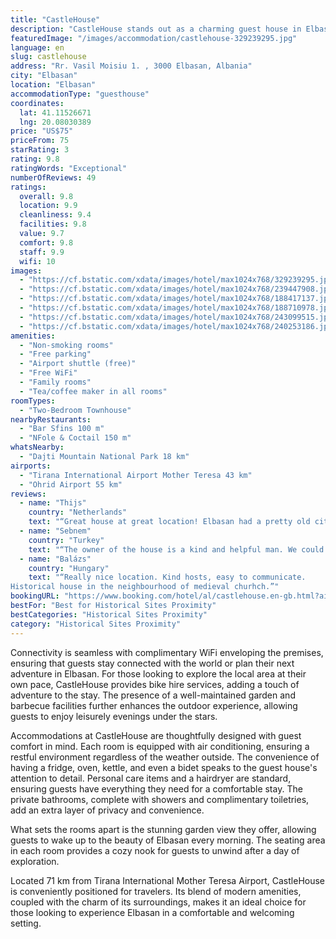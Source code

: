 ```yaml
---
title: "CastleHouse"
description: "CastleHouse stands out as a charming guest house in Elbasan, offering a unique blend of comfort and convenience for travelers seeking an authentic stay."
featuredImage: "/images/accommodation/castlehouse-329239295.jpg"
language: en
slug: castlehouse
address: "Rr. Vasil Moisiu 1. , 3000 Elbasan, Albania"
city: "Elbasan"
location: "Elbasan"
accommodationType: "guesthouse"
coordinates:
  lat: 41.11526671
  lng: 20.08030389
price: "US$75"
priceFrom: 75
starRating: 3
rating: 9.8
ratingWords: "Exceptional"
numberOfReviews: 49
ratings:
  overall: 9.8
  location: 9.9
  cleanliness: 9.4
  facilities: 9.8
  value: 9.7
  comfort: 9.8
  staff: 9.9
  wifi: 10
images:
  - "https://cf.bstatic.com/xdata/images/hotel/max1024x768/329239295.jpg?k=11ee0a37023a386c802d1ca0bc5def5111951375be21d5a1f680f35a013717e8&o=&hp=1"
  - "https://cf.bstatic.com/xdata/images/hotel/max1024x768/239447908.jpg?k=b278c9d409eabfbca9046095e7f648debc60b0d7e5d5b4ea17c0b802fc85cd65&o=&hp=1"
  - "https://cf.bstatic.com/xdata/images/hotel/max1024x768/188417137.jpg?k=28a85163bfe9621e67251eb9d7fdcec1074bf69a11f55b89a50f6596a23cb655&o=&hp=1"
  - "https://cf.bstatic.com/xdata/images/hotel/max1024x768/188710978.jpg?k=d95b237b5f551f38d3258515f77d800f144d42dbbec658bcc3cf5dc56052f198&o=&hp=1"
  - "https://cf.bstatic.com/xdata/images/hotel/max1024x768/243099515.jpg?k=df019707ade9fceda7b4d7ddf6c75035af7f17455d1895dafb2c73cb5939b34a&o=&hp=1"
  - "https://cf.bstatic.com/xdata/images/hotel/max1024x768/240253186.jpg?k=b0d354d5c6dbfa0a814aa618f32acc3a28da013e07466d28ba9f359cec1ce754&o=&hp=1"
amenities:
  - "Non-smoking rooms"
  - "Free parking"
  - "Airport shuttle (free)"
  - "Free WiFi"
  - "Family rooms"
  - "Tea/coffee maker in all rooms"
roomTypes:
  - "Two-Bedroom Townhouse"
nearbyRestaurants:
  - "Bar Sfins 100 m"
  - "NFole & Coctail 150 m"
whatsNearby:
  - "Dajti Mountain National Park 18 km"
airports:
  - "Tirana International Airport Mother Teresa 43 km"
  - "Ohrid Airport 55 km"
reviews:
  - name: "Thijs"
    country: "Netherlands"
    text: "“Great house at great location! Elbasan had a pretty old city centre without a lot of tourism. The house is located in the historic centre and the host is a friendly guy.”"
  - name: "Sebnem"
    country: "Turkey"
    text: "“The owner of the house is a kind and helpful man. We could reach him at any time. Location of the house is good. It is in the middle of Castle area. There are two parking places which are very close and 2 Euros per day. The house is a 2 flat...”"
  - name: "Balázs"
    country: "Hungary"
    text: "“Really nice location. Kind hosts, easy to communicate.
Historical house in the neighbourhood of medieval churhch.”"
bookingURL: "https://www.booking.com/hotel/al/castlehouse.en-gb.html?aid=8035640"
bestFor: "Best for Historical Sites Proximity"
bestCategories: "Historical Sites Proximity"
category: "Historical Sites Proximity"
---
```


Connectivity is seamless with complimentary WiFi enveloping the premises, ensuring that guests stay connected with the world or plan their next adventure in Elbasan. For those looking to explore the local area at their own pace, CastleHouse provides bike hire services, adding a touch of adventure to the stay. The presence of a well-maintained garden and barbecue facilities further enhances the outdoor experience, allowing guests to enjoy leisurely evenings under the stars.

Accommodations at CastleHouse are thoughtfully designed with guest comfort in mind. Each room is equipped with air conditioning, ensuring a restful environment regardless of the weather outside. The convenience of having a fridge, oven, kettle, and even a bidet speaks to the guest house's attention to detail. Personal care items and a hairdryer are standard, ensuring guests have everything they need for a comfortable stay. The private bathrooms, complete with showers and complimentary toiletries, add an extra layer of privacy and convenience.

What sets the rooms apart is the stunning garden view they offer, allowing guests to wake up to the beauty of Elbasan every morning. The seating area in each room provides a cozy nook for guests to unwind after a day of exploration.

Located 71 km from Tirana International Mother Teresa Airport, CastleHouse is conveniently positioned for travelers. Its blend of modern amenities, coupled with the charm of its surroundings, makes it an ideal choice for those looking to experience Elbasan in a comfortable and welcoming setting.